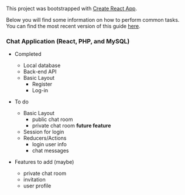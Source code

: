 This project was bootstrapped with [Create React App](https://github.com/facebookincubator/create-react-app).

Below you will find some information on how to perform common tasks.<br>
You can find the most recent version of this guide [here](https://github.com/facebookincubator/create-react-app/blob/master/packages/react-scripts/template/README.md).

### Chat Application (React, PHP, and MySQL)

- Completed
  - Local database
  - Back-end API
  - Basic Layout
    - Register
    - Log-in

- To do
  - Basic Layout
    - public chat room
    - private chat room **future feature**
  - Session for login
  - Reducers/Actions
    - login user info
    - chat messages

- Features to add (maybe)
  - private chat room
  - invitation
  - user profile
